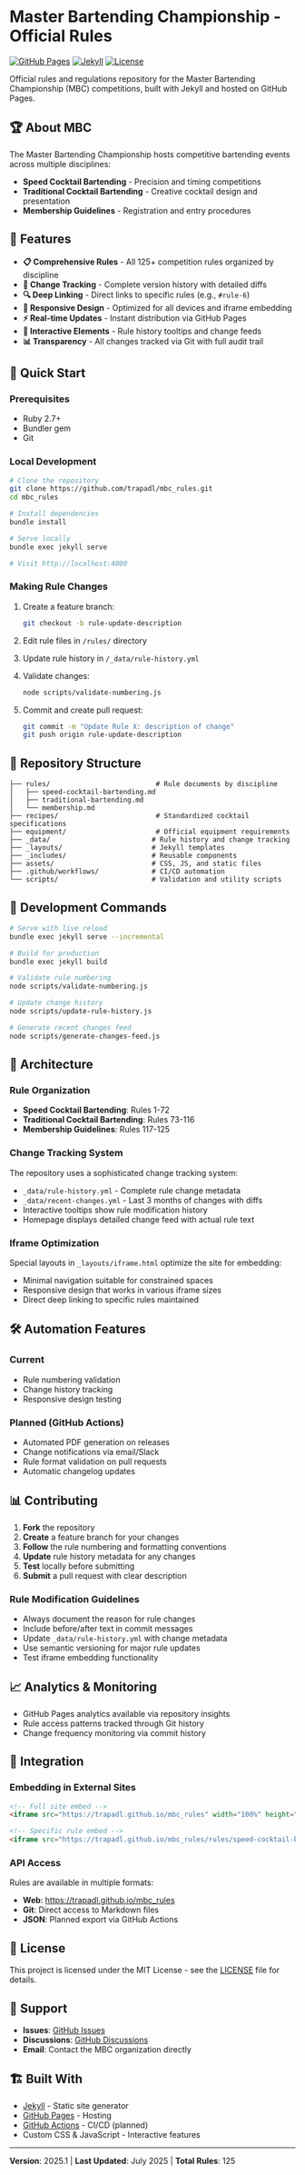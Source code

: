 # Master Bartending Championship - Official Rules

[![GitHub Pages](https://img.shields.io/badge/GitHub%20Pages-Live-brightgreen)](https://trapadl.github.io/mbc_rules)
[![Jekyll](https://img.shields.io/badge/Jekyll-4.x-red)](https://jekyllrb.com/)
[![License](https://img.shields.io/badge/License-MIT-blue.svg)](LICENSE)

Official rules and regulations repository for the Master Bartending Championship (MBC) competitions, built with Jekyll and hosted on GitHub Pages.

## 🏆 About MBC

The Master Bartending Championship hosts competitive bartending events across multiple disciplines:

- **Speed Cocktail Bartending** - Precision and timing competitions
- **Traditional Cocktail Bartending** - Creative cocktail design and presentation
- **Membership Guidelines** - Registration and entry procedures

## 🌟 Features

- **📋 Comprehensive Rules** - All 125+ competition rules organized by discipline
- **🔄 Change Tracking** - Complete version history with detailed diffs
- **🔍 Deep Linking** - Direct links to specific rules (e.g., `#rule-6`)
- **📱 Responsive Design** - Optimized for all devices and iframe embedding
- **⚡ Real-time Updates** - Instant distribution via GitHub Pages
- **🤖 Interactive Elements** - Rule history tooltips and change feeds
- **📊 Transparency** - All changes tracked via Git with full audit trail

## 🚀 Quick Start

### Prerequisites

- Ruby 2.7+ 
- Bundler gem
- Git

### Local Development

```bash
# Clone the repository
git clone https://github.com/trapadl/mbc_rules.git
cd mbc_rules

# Install dependencies
bundle install

# Serve locally
bundle exec jekyll serve

# Visit http://localhost:4000
```

### Making Rule Changes

1. Create a feature branch:
   ```bash
   git checkout -b rule-update-description
   ```

2. Edit rule files in `/rules/` directory

3. Update rule history in `/_data/rule-history.yml`

4. Validate changes:
   ```bash
   node scripts/validate-numbering.js
   ```

5. Commit and create pull request:
   ```bash
   git commit -m "Update Rule X: description of change"
   git push origin rule-update-description
   ```

## 📁 Repository Structure

```
├── rules/                          # Rule documents by discipline
│   ├── speed-cocktail-bartending.md
│   ├── traditional-bartending.md
│   └── membership.md
├── recipes/                        # Standardized cocktail specifications
├── equipment/                      # Official equipment requirements
├── _data/                         # Rule history and change tracking
├── _layouts/                      # Jekyll templates
├── _includes/                     # Reusable components
├── assets/                        # CSS, JS, and static files
├── .github/workflows/             # CI/CD automation
└── scripts/                       # Validation and utility scripts
```

## 🔧 Development Commands

```bash
# Serve with live reload
bundle exec jekyll serve --incremental

# Build for production
bundle exec jekyll build

# Validate rule numbering
node scripts/validate-numbering.js

# Update change history
node scripts/update-rule-history.js

# Generate recent changes feed
node scripts/generate-changes-feed.js
```

## 🎯 Architecture

### Rule Organization

- **Speed Cocktail Bartending**: Rules 1-72
- **Traditional Cocktail Bartending**: Rules 73-116  
- **Membership Guidelines**: Rules 117-125

### Change Tracking System

The repository uses a sophisticated change tracking system:

- `_data/rule-history.yml` - Complete rule change metadata
- `_data/recent-changes.yml` - Last 3 months of changes with diffs
- Interactive tooltips show rule modification history
- Homepage displays detailed change feed with actual rule text

### Iframe Optimization

Special layouts in `_layouts/iframe.html` optimize the site for embedding:

- Minimal navigation suitable for constrained spaces
- Responsive design that works in various iframe sizes
- Direct deep linking to specific rules maintained

## 🛠️ Automation Features

### Current
- Rule numbering validation
- Change history tracking
- Responsive design testing

### Planned (GitHub Actions)
- Automated PDF generation on releases
- Change notifications via email/Slack
- Rule format validation on pull requests
- Automatic changelog updates

## 📊 Contributing

1. **Fork** the repository
2. **Create** a feature branch for your changes
3. **Follow** the rule numbering and formatting conventions
4. **Update** rule history metadata for any changes
5. **Test** locally before submitting
6. **Submit** a pull request with clear description

### Rule Modification Guidelines

- Always document the reason for rule changes
- Include before/after text in commit messages
- Update `_data/rule-history.yml` with change metadata
- Use semantic versioning for major rule updates
- Test iframe embedding functionality

## 📈 Analytics & Monitoring

- GitHub Pages analytics available via repository insights
- Rule access patterns tracked through Git history
- Change frequency monitoring via commit history

## 🔗 Integration

### Embedding in External Sites

```html
<!-- Full site embed -->
<iframe src="https://trapadl.github.io/mbc_rules" width="100%" height="600px"></iframe>

<!-- Specific rule embed -->
<iframe src="https://trapadl.github.io/mbc_rules/rules/speed-cocktail-bartending/#rule-6" width="100%" height="400px"></iframe>
```

### API Access

Rules are available in multiple formats:
- **Web**: https://trapadl.github.io/mbc_rules
- **Git**: Direct access to Markdown files
- **JSON**: Planned export via GitHub Actions

## 📄 License

This project is licensed under the MIT License - see the [LICENSE](LICENSE) file for details.

## 🤝 Support

- **Issues**: [GitHub Issues](https://github.com/trapadl/mbc_rules/issues)
- **Discussions**: [GitHub Discussions](https://github.com/trapadl/mbc_rules/discussions)  
- **Email**: Contact the MBC organization directly

## 🏗️ Built With

- [Jekyll](https://jekyllrb.com/) - Static site generator
- [GitHub Pages](https://pages.github.com/) - Hosting
- [GitHub Actions](https://github.com/features/actions) - CI/CD (planned)
- Custom CSS & JavaScript - Interactive features

---

**Version**: 2025.1 | **Last Updated**: July 2025 | **Total Rules**: 125